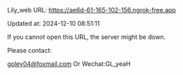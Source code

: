 Lily_web URL: https://ae6d-61-165-102-156.ngrok-free.app

Updated at: 2024-12-10 08:51:11

If you cannot open this URL, the server might be down.

Please contact: 

goley04@foxmail.com Or Wechat:GL_yeaH
